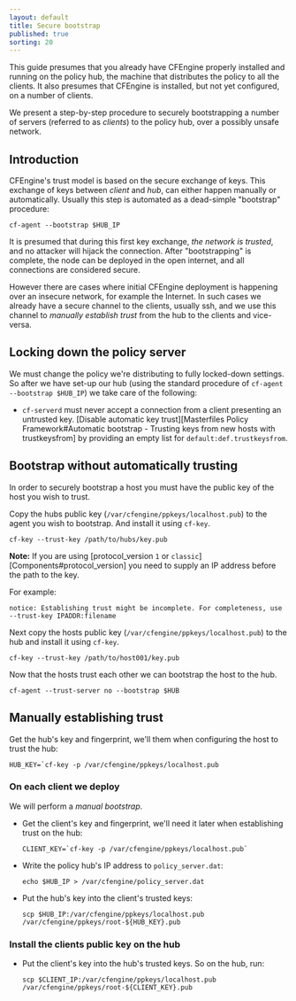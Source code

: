 ```yaml
---
layout: default
title: Secure bootstrap
published: true
sorting: 20
---
```


This guide presumes that you already have CFEngine properly installed
and running on the policy hub, the machine that distributes the policy
to all the clients. It also presumes that CFEngine is installed, but not
yet configured, on a number of clients.

We present a step-by-step procedure to securely bootstrapping a
number of servers (referred to as *clients*) to the policy hub, over a
possibly unsafe network.

## Introduction

CFEngine's trust model is based on the secure exchange of keys. This
exchange of keys between *client* and *hub*, can either happen manually
or automatically. Usually this step is automated as a dead-simple
"bootstrap" procedure:

```command
cf-agent --bootstrap $HUB_IP
```

It is presumed that during this first key exchange, *the network is
trusted*, and no attacker will hijack the connection. After
"bootstrapping" is complete, the node can be deployed in the open
internet, and all connections are considered secure.

However there are cases where initial CFEngine deployment is happening
over an insecure network, for example the Internet. In such cases we
already have a secure channel to the clients, usually ssh, and we use
this channel to *manually establish trust* from the hub to the clients
and vice-versa.

## Locking down the policy server

We must change the policy we're distributing to fully locked-down
settings. So after we have set-up our hub (using the standard procedure
of `cf-agent --bootstrap $HUB_IP`) we take care of the following:

* `cf-serverd` must never accept a connection from a client presenting an
  untrusted key. [Disable automatic key trust][Masterfiles Policy Framework#Automatic bootstrap - Trusting keys from new hosts with trustkeysfrom]
  by providing an empty list for `default:def.trustkeysfrom`.

## Bootstrap without automatically trusting

In order to securely bootstrap a host you must have the public key of the host
you wish to trust.

Copy the hubs public key (`/var/cfengine/ppkeys/localhost.pub`) to the agent you
wish to bootstrap. And install it using `cf-key`.

```command
cf-key --trust-key /path/to/hubs/key.pub
```

**Note:** If you are using [protocol_version `1` or `classic`][Components#protocol_version]
you need to supply an IP address before the path to the key.

For example:

```
notice: Establishing trust might be incomplete. For completeness, use --trust-key IPADDR:filename
```

Next copy the hosts public key (`/var/cfengine/ppkeys/localhost.pub`) to the hub and install it using `cf-key`.

```command
cf-key --trust-key /path/to/host001/key.pub
```

Now that the hosts trust each other we can bootstrap the host to the hub.

```command
cf-agent --trust-server no --bootstrap $HUB
```

## Manually establishing trust

Get the hub's key and fingerprint, we'll them when configuring the host to trust
the hub:

```command
HUB_KEY=`cf-key -p /var/cfengine/ppkeys/localhost.pub
```

### On each client we deploy

We will perform a *manual bootstrap*.

* Get the client's key and fingerprint, we'll need it later when establishing
  trust on the hub:

  ```command
  CLIENT_KEY=`cf-key -p /var/cfengine/ppkeys/localhost.pub`
  ```

* Write the policy hub's IP address to `policy_server.dat`:

  ```command
  echo $HUB_IP > /var/cfengine/policy_server.dat
  ```

* Put the hub's key into the client's trusted keys:

  ```command
  scp $HUB_IP:/var/cfengine/ppkeys/localhost.pub /var/cfengine/ppkeys/root-${HUB_KEY}.pub
  ```

### Install the clients public key on the hub

* Put the client's key into the hub's trusted keys. So
  on the hub, run:

  ```command
  scp $CLIENT_IP:/var/cfengine/ppkeys/localhost.pub /var/cfengine/ppkeys/root-${CLIENT_KEY}.pub
  ```
